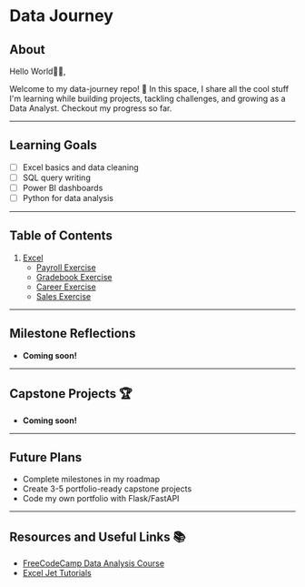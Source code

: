 # Data Journey 

## About
Hello World👋🏽, 

Welcome to my data-journey repo! 🚀 In this space, I share all the cool stuff I'm learning while building projects, tackling challenges, and growing as a Data Analyst. Checkout my progress so far.

---

## Learning Goals

- [ ] Excel basics and data cleaning  
- [ ] SQL query writing  
- [ ] Power BI dashboards  
- [ ] Python for data analysis  

---

## Table of Contents

1. [Excel](https://github.com/mikechikwanda/data-journey/tree/main/excel)
   - [Payroll Exercise](https://github.com/mikechikwanda/data-journey/tree/main/excel/payroll)  
   - [Gradebook Exercise](https://github.com/mikechikwanda/data-journey/tree/main/excel/gradebook)  
   - [Career Exercise](https://github.com/mikechikwanda/data-journey/tree/main/excel/career)  
   - [Sales Exercise](https://github.com/mikechikwanda/data-journey/tree/main/excel/sales)  

---

## Milestone Reflections

- **Coming soon!**


---

## Capstone Projects 🏆

- **Coming soon!**

---

## Future Plans
- Complete milestones in my roadmap  
- Create 3-5 portfolio-ready capstone projects  
- Code my own portfolio with Flask/FastAPI
  
---

## Resources and Useful Links 📚
- [FreeCodeCamp Data Analysis Course](https://www.freecodecamp.org)  
- [Excel Jet Tutorials](https://www.exceljet.net)  

